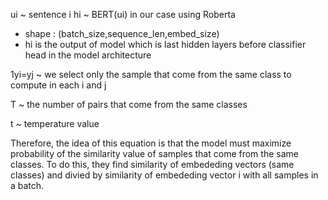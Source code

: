 ui ~ sentence i 
hi ~ BERT(ui) in our case using Roberta
  * shape : (batch_size,sequence_len,embed_size) 
  * hi is the output of model which is last hidden layers before classifier head in the model architecture

1yi=yj ~ we select only the sample that come from the same class to compute in each i and j

T ~ the number of pairs that come from the same classes

t ~ temperature value 

Therefore, the idea of this equation is that the model must maximize probability of the similarity value of samples that come from the same classes. To do this, they find similarity of embededing vectors (same classes) and divied by similarity of embededing vector i with all samples in a batch.

